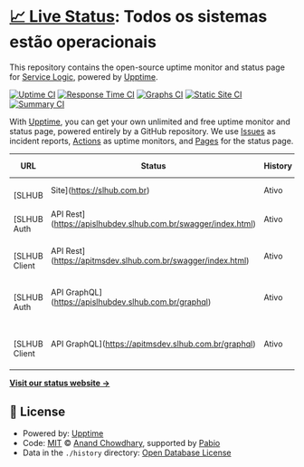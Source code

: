 # [📈 Live Status](https://Service-Logic.github.io/statuspage1): <!--live status--> **Todos os sistemas estão operacionais**

This repository contains the open-source uptime monitor and status page for [Service Logic](www.servicelogic.com.br), powered by [Upptime](https://github.com/upptime/upptime).

[![Uptime CI](https://github.com/Service-Logic/statuspage1/workflows/Uptime%20CI/badge.svg)](https://github.com/Service-Logic/statuspage1/actions?query=workflow%3A%22Uptime+CI%22)
[![Response Time CI](https://github.com/Service-Logic/statuspage1/workflows/Response%20Time%20CI/badge.svg)](https://github.com/Service-Logic/statuspage1/actions?query=workflow%3A%22Response+Time+CI%22)
[![Graphs CI](https://github.com/Service-Logic/statuspage1/workflows/Graphs%20CI/badge.svg)](https://github.com/Service-Logic/statuspage1/actions?query=workflow%3A%22Graphs+CI%22)
[![Static Site CI](https://github.com/Service-Logic/statuspage1/workflows/Static%20Site%20CI/badge.svg)](https://github.com/Service-Logic/statuspage1/actions?query=workflow%3A%22Static+Site+CI%22)
[![Summary CI](https://github.com/Service-Logic/statuspage1/workflows/Summary%20CI/badge.svg)](https://github.com/Service-Logic/statuspage1/actions?query=workflow%3A%22Summary+CI%22)

With [Upptime](https://upptime.js.org), you can get your own unlimited and free uptime monitor and status page, powered entirely by a GitHub repository. We use [Issues](https://github.com/Service-Logic/statuspage1/issues) as incident reports, [Actions](https://github.com/Service-Logic/statuspage1/actions) as uptime monitors, and [Pages](https://Service-Logic.github.io/statuspage1) for the status page.

<!--start: status pages-->
<!-- This summary is generated by Upptime (https://github.com/upptime/upptime) -->
<!-- Do not edit this manually, your changes will be overwritten -->
<!-- prettier-ignore -->
| URL | Status | History | Response Time | Uptime |
| --- | ------ | ------- | ------------- | ------ |
| <img alt="" src="https://icons.duckduckgo.com/ip3/slhub.com.br.ico" height="13"> [SLHUB | Site](https://slhub.com.br) | Ativo | [slhub-site.yml](https://github.com/Service-Logic/statuspage1/commits/HEAD/history/slhub-site.yml) | <details><summary><img alt="Response time graph" src="./graphs/slhub-site/response-time-week.png" height="20"> 820ms</summary><br><a href="https://Service-Logic.github.io/statuspage1/history/slhub-site"><img alt="Response time 1031" src="https://img.shields.io/endpoint?url=https%3A%2F%2Fraw.githubusercontent.com%2FService-Logic%2Fstatuspage1%2FHEAD%2Fapi%2Fslhub-site%2Fresponse-time.json"></a><br><a href="https://Service-Logic.github.io/statuspage1/history/slhub-site"><img alt="24-hour response time 1112" src="https://img.shields.io/endpoint?url=https%3A%2F%2Fraw.githubusercontent.com%2FService-Logic%2Fstatuspage1%2FHEAD%2Fapi%2Fslhub-site%2Fresponse-time-day.json"></a><br><a href="https://Service-Logic.github.io/statuspage1/history/slhub-site"><img alt="7-day response time 820" src="https://img.shields.io/endpoint?url=https%3A%2F%2Fraw.githubusercontent.com%2FService-Logic%2Fstatuspage1%2FHEAD%2Fapi%2Fslhub-site%2Fresponse-time-week.json"></a><br><a href="https://Service-Logic.github.io/statuspage1/history/slhub-site"><img alt="30-day response time 829" src="https://img.shields.io/endpoint?url=https%3A%2F%2Fraw.githubusercontent.com%2FService-Logic%2Fstatuspage1%2FHEAD%2Fapi%2Fslhub-site%2Fresponse-time-month.json"></a><br><a href="https://Service-Logic.github.io/statuspage1/history/slhub-site"><img alt="1-year response time 1031" src="https://img.shields.io/endpoint?url=https%3A%2F%2Fraw.githubusercontent.com%2FService-Logic%2Fstatuspage1%2FHEAD%2Fapi%2Fslhub-site%2Fresponse-time-year.json"></a></details> | <details><summary><a href="https://Service-Logic.github.io/statuspage1/history/slhub-site">100.00%</a></summary><a href="https://Service-Logic.github.io/statuspage1/history/slhub-site"><img alt="All-time uptime 98.64%" src="https://img.shields.io/endpoint?url=https%3A%2F%2Fraw.githubusercontent.com%2FService-Logic%2Fstatuspage1%2FHEAD%2Fapi%2Fslhub-site%2Fuptime.json"></a><br><a href="https://Service-Logic.github.io/statuspage1/history/slhub-site"><img alt="24-hour uptime 100.00%" src="https://img.shields.io/endpoint?url=https%3A%2F%2Fraw.githubusercontent.com%2FService-Logic%2Fstatuspage1%2FHEAD%2Fapi%2Fslhub-site%2Fuptime-day.json"></a><br><a href="https://Service-Logic.github.io/statuspage1/history/slhub-site"><img alt="7-day uptime 100.00%" src="https://img.shields.io/endpoint?url=https%3A%2F%2Fraw.githubusercontent.com%2FService-Logic%2Fstatuspage1%2FHEAD%2Fapi%2Fslhub-site%2Fuptime-week.json"></a><br><a href="https://Service-Logic.github.io/statuspage1/history/slhub-site"><img alt="30-day uptime 95.81%" src="https://img.shields.io/endpoint?url=https%3A%2F%2Fraw.githubusercontent.com%2FService-Logic%2Fstatuspage1%2FHEAD%2Fapi%2Fslhub-site%2Fuptime-month.json"></a><br><a href="https://Service-Logic.github.io/statuspage1/history/slhub-site"><img alt="1-year uptime 98.64%" src="https://img.shields.io/endpoint?url=https%3A%2F%2Fraw.githubusercontent.com%2FService-Logic%2Fstatuspage1%2FHEAD%2Fapi%2Fslhub-site%2Fuptime-year.json"></a></details>
| <img alt="" src="https://icons.duckduckgo.com/ip3/apislhubdev.slhub.com.br.ico" height="13"> [SLHUB Auth | API Rest](https://apislhubdev.slhub.com.br/swagger/index.html) | Ativo | [slhub-auth-api-rest.yml](https://github.com/Service-Logic/statuspage1/commits/HEAD/history/slhub-auth-api-rest.yml) | <details><summary><img alt="Response time graph" src="./graphs/slhub-auth-api-rest/response-time-week.png" height="20"> 587ms</summary><br><a href="https://Service-Logic.github.io/statuspage1/history/slhub-auth-api-rest"><img alt="Response time 649" src="https://img.shields.io/endpoint?url=https%3A%2F%2Fraw.githubusercontent.com%2FService-Logic%2Fstatuspage1%2FHEAD%2Fapi%2Fslhub-auth-api-rest%2Fresponse-time.json"></a><br><a href="https://Service-Logic.github.io/statuspage1/history/slhub-auth-api-rest"><img alt="24-hour response time 734" src="https://img.shields.io/endpoint?url=https%3A%2F%2Fraw.githubusercontent.com%2FService-Logic%2Fstatuspage1%2FHEAD%2Fapi%2Fslhub-auth-api-rest%2Fresponse-time-day.json"></a><br><a href="https://Service-Logic.github.io/statuspage1/history/slhub-auth-api-rest"><img alt="7-day response time 587" src="https://img.shields.io/endpoint?url=https%3A%2F%2Fraw.githubusercontent.com%2FService-Logic%2Fstatuspage1%2FHEAD%2Fapi%2Fslhub-auth-api-rest%2Fresponse-time-week.json"></a><br><a href="https://Service-Logic.github.io/statuspage1/history/slhub-auth-api-rest"><img alt="30-day response time 949" src="https://img.shields.io/endpoint?url=https%3A%2F%2Fraw.githubusercontent.com%2FService-Logic%2Fstatuspage1%2FHEAD%2Fapi%2Fslhub-auth-api-rest%2Fresponse-time-month.json"></a><br><a href="https://Service-Logic.github.io/statuspage1/history/slhub-auth-api-rest"><img alt="1-year response time 649" src="https://img.shields.io/endpoint?url=https%3A%2F%2Fraw.githubusercontent.com%2FService-Logic%2Fstatuspage1%2FHEAD%2Fapi%2Fslhub-auth-api-rest%2Fresponse-time-year.json"></a></details> | <details><summary><a href="https://Service-Logic.github.io/statuspage1/history/slhub-auth-api-rest">99.68%</a></summary><a href="https://Service-Logic.github.io/statuspage1/history/slhub-auth-api-rest"><img alt="All-time uptime 99.57%" src="https://img.shields.io/endpoint?url=https%3A%2F%2Fraw.githubusercontent.com%2FService-Logic%2Fstatuspage1%2FHEAD%2Fapi%2Fslhub-auth-api-rest%2Fuptime.json"></a><br><a href="https://Service-Logic.github.io/statuspage1/history/slhub-auth-api-rest"><img alt="24-hour uptime 100.00%" src="https://img.shields.io/endpoint?url=https%3A%2F%2Fraw.githubusercontent.com%2FService-Logic%2Fstatuspage1%2FHEAD%2Fapi%2Fslhub-auth-api-rest%2Fuptime-day.json"></a><br><a href="https://Service-Logic.github.io/statuspage1/history/slhub-auth-api-rest"><img alt="7-day uptime 99.68%" src="https://img.shields.io/endpoint?url=https%3A%2F%2Fraw.githubusercontent.com%2FService-Logic%2Fstatuspage1%2FHEAD%2Fapi%2Fslhub-auth-api-rest%2Fuptime-week.json"></a><br><a href="https://Service-Logic.github.io/statuspage1/history/slhub-auth-api-rest"><img alt="30-day uptime 99.89%" src="https://img.shields.io/endpoint?url=https%3A%2F%2Fraw.githubusercontent.com%2FService-Logic%2Fstatuspage1%2FHEAD%2Fapi%2Fslhub-auth-api-rest%2Fuptime-month.json"></a><br><a href="https://Service-Logic.github.io/statuspage1/history/slhub-auth-api-rest"><img alt="1-year uptime 99.57%" src="https://img.shields.io/endpoint?url=https%3A%2F%2Fraw.githubusercontent.com%2FService-Logic%2Fstatuspage1%2FHEAD%2Fapi%2Fslhub-auth-api-rest%2Fuptime-year.json"></a></details>
| <img alt="" src="https://icons.duckduckgo.com/ip3/apitmsdev.slhub.com.br.ico" height="13"> [SLHUB Client | API Rest](https://apitmsdev.slhub.com.br/swagger/index.html) | Ativo | [slhub-client-api-rest.yml](https://github.com/Service-Logic/statuspage1/commits/HEAD/history/slhub-client-api-rest.yml) | <details><summary><img alt="Response time graph" src="./graphs/slhub-client-api-rest/response-time-week.png" height="20"> 546ms</summary><br><a href="https://Service-Logic.github.io/statuspage1/history/slhub-client-api-rest"><img alt="Response time 590" src="https://img.shields.io/endpoint?url=https%3A%2F%2Fraw.githubusercontent.com%2FService-Logic%2Fstatuspage1%2FHEAD%2Fapi%2Fslhub-client-api-rest%2Fresponse-time.json"></a><br><a href="https://Service-Logic.github.io/statuspage1/history/slhub-client-api-rest"><img alt="24-hour response time 565" src="https://img.shields.io/endpoint?url=https%3A%2F%2Fraw.githubusercontent.com%2FService-Logic%2Fstatuspage1%2FHEAD%2Fapi%2Fslhub-client-api-rest%2Fresponse-time-day.json"></a><br><a href="https://Service-Logic.github.io/statuspage1/history/slhub-client-api-rest"><img alt="7-day response time 546" src="https://img.shields.io/endpoint?url=https%3A%2F%2Fraw.githubusercontent.com%2FService-Logic%2Fstatuspage1%2FHEAD%2Fapi%2Fslhub-client-api-rest%2Fresponse-time-week.json"></a><br><a href="https://Service-Logic.github.io/statuspage1/history/slhub-client-api-rest"><img alt="30-day response time 668" src="https://img.shields.io/endpoint?url=https%3A%2F%2Fraw.githubusercontent.com%2FService-Logic%2Fstatuspage1%2FHEAD%2Fapi%2Fslhub-client-api-rest%2Fresponse-time-month.json"></a><br><a href="https://Service-Logic.github.io/statuspage1/history/slhub-client-api-rest"><img alt="1-year response time 590" src="https://img.shields.io/endpoint?url=https%3A%2F%2Fraw.githubusercontent.com%2FService-Logic%2Fstatuspage1%2FHEAD%2Fapi%2Fslhub-client-api-rest%2Fresponse-time-year.json"></a></details> | <details><summary><a href="https://Service-Logic.github.io/statuspage1/history/slhub-client-api-rest">100.00%</a></summary><a href="https://Service-Logic.github.io/statuspage1/history/slhub-client-api-rest"><img alt="All-time uptime 99.94%" src="https://img.shields.io/endpoint?url=https%3A%2F%2Fraw.githubusercontent.com%2FService-Logic%2Fstatuspage1%2FHEAD%2Fapi%2Fslhub-client-api-rest%2Fuptime.json"></a><br><a href="https://Service-Logic.github.io/statuspage1/history/slhub-client-api-rest"><img alt="24-hour uptime 100.00%" src="https://img.shields.io/endpoint?url=https%3A%2F%2Fraw.githubusercontent.com%2FService-Logic%2Fstatuspage1%2FHEAD%2Fapi%2Fslhub-client-api-rest%2Fuptime-day.json"></a><br><a href="https://Service-Logic.github.io/statuspage1/history/slhub-client-api-rest"><img alt="7-day uptime 100.00%" src="https://img.shields.io/endpoint?url=https%3A%2F%2Fraw.githubusercontent.com%2FService-Logic%2Fstatuspage1%2FHEAD%2Fapi%2Fslhub-client-api-rest%2Fuptime-week.json"></a><br><a href="https://Service-Logic.github.io/statuspage1/history/slhub-client-api-rest"><img alt="30-day uptime 100.00%" src="https://img.shields.io/endpoint?url=https%3A%2F%2Fraw.githubusercontent.com%2FService-Logic%2Fstatuspage1%2FHEAD%2Fapi%2Fslhub-client-api-rest%2Fuptime-month.json"></a><br><a href="https://Service-Logic.github.io/statuspage1/history/slhub-client-api-rest"><img alt="1-year uptime 99.94%" src="https://img.shields.io/endpoint?url=https%3A%2F%2Fraw.githubusercontent.com%2FService-Logic%2Fstatuspage1%2FHEAD%2Fapi%2Fslhub-client-api-rest%2Fuptime-year.json"></a></details>
| <img alt="" src="https://icons.duckduckgo.com/ip3/apislhubdev.slhub.com.br.ico" height="13"> [SLHUB Auth | API GraphQL](https://apislhubdev.slhub.com.br/graphql) | Ativo | [slhub-auth-api-graph-ql.yml](https://github.com/Service-Logic/statuspage1/commits/HEAD/history/slhub-auth-api-graph-ql.yml) | <details><summary><img alt="Response time graph" src="./graphs/slhub-auth-api-graph-ql/response-time-week.png" height="20"> 672ms</summary><br><a href="https://Service-Logic.github.io/statuspage1/history/slhub-auth-api-graph-ql"><img alt="Response time 1011" src="https://img.shields.io/endpoint?url=https%3A%2F%2Fraw.githubusercontent.com%2FService-Logic%2Fstatuspage1%2FHEAD%2Fapi%2Fslhub-auth-api-graph-ql%2Fresponse-time.json"></a><br><a href="https://Service-Logic.github.io/statuspage1/history/slhub-auth-api-graph-ql"><img alt="24-hour response time 995" src="https://img.shields.io/endpoint?url=https%3A%2F%2Fraw.githubusercontent.com%2FService-Logic%2Fstatuspage1%2FHEAD%2Fapi%2Fslhub-auth-api-graph-ql%2Fresponse-time-day.json"></a><br><a href="https://Service-Logic.github.io/statuspage1/history/slhub-auth-api-graph-ql"><img alt="7-day response time 672" src="https://img.shields.io/endpoint?url=https%3A%2F%2Fraw.githubusercontent.com%2FService-Logic%2Fstatuspage1%2FHEAD%2Fapi%2Fslhub-auth-api-graph-ql%2Fresponse-time-week.json"></a><br><a href="https://Service-Logic.github.io/statuspage1/history/slhub-auth-api-graph-ql"><img alt="30-day response time 814" src="https://img.shields.io/endpoint?url=https%3A%2F%2Fraw.githubusercontent.com%2FService-Logic%2Fstatuspage1%2FHEAD%2Fapi%2Fslhub-auth-api-graph-ql%2Fresponse-time-month.json"></a><br><a href="https://Service-Logic.github.io/statuspage1/history/slhub-auth-api-graph-ql"><img alt="1-year response time 1011" src="https://img.shields.io/endpoint?url=https%3A%2F%2Fraw.githubusercontent.com%2FService-Logic%2Fstatuspage1%2FHEAD%2Fapi%2Fslhub-auth-api-graph-ql%2Fresponse-time-year.json"></a></details> | <details><summary><a href="https://Service-Logic.github.io/statuspage1/history/slhub-auth-api-graph-ql">99.68%</a></summary><a href="https://Service-Logic.github.io/statuspage1/history/slhub-auth-api-graph-ql"><img alt="All-time uptime 99.55%" src="https://img.shields.io/endpoint?url=https%3A%2F%2Fraw.githubusercontent.com%2FService-Logic%2Fstatuspage1%2FHEAD%2Fapi%2Fslhub-auth-api-graph-ql%2Fuptime.json"></a><br><a href="https://Service-Logic.github.io/statuspage1/history/slhub-auth-api-graph-ql"><img alt="24-hour uptime 100.00%" src="https://img.shields.io/endpoint?url=https%3A%2F%2Fraw.githubusercontent.com%2FService-Logic%2Fstatuspage1%2FHEAD%2Fapi%2Fslhub-auth-api-graph-ql%2Fuptime-day.json"></a><br><a href="https://Service-Logic.github.io/statuspage1/history/slhub-auth-api-graph-ql"><img alt="7-day uptime 99.68%" src="https://img.shields.io/endpoint?url=https%3A%2F%2Fraw.githubusercontent.com%2FService-Logic%2Fstatuspage1%2FHEAD%2Fapi%2Fslhub-auth-api-graph-ql%2Fuptime-week.json"></a><br><a href="https://Service-Logic.github.io/statuspage1/history/slhub-auth-api-graph-ql"><img alt="30-day uptime 99.76%" src="https://img.shields.io/endpoint?url=https%3A%2F%2Fraw.githubusercontent.com%2FService-Logic%2Fstatuspage1%2FHEAD%2Fapi%2Fslhub-auth-api-graph-ql%2Fuptime-month.json"></a><br><a href="https://Service-Logic.github.io/statuspage1/history/slhub-auth-api-graph-ql"><img alt="1-year uptime 99.55%" src="https://img.shields.io/endpoint?url=https%3A%2F%2Fraw.githubusercontent.com%2FService-Logic%2Fstatuspage1%2FHEAD%2Fapi%2Fslhub-auth-api-graph-ql%2Fuptime-year.json"></a></details>
| <img alt="" src="https://icons.duckduckgo.com/ip3/apitmsdev.slhub.com.br.ico" height="13"> [SLHUB Client | API GraphQL](https://apitmsdev.slhub.com.br/graphql) | Ativo | [slhub-client-api-graph-ql.yml](https://github.com/Service-Logic/statuspage1/commits/HEAD/history/slhub-client-api-graph-ql.yml) | <details><summary><img alt="Response time graph" src="./graphs/slhub-client-api-graph-ql/response-time-week.png" height="20"> 1308ms</summary><br><a href="https://Service-Logic.github.io/statuspage1/history/slhub-client-api-graph-ql"><img alt="Response time 882" src="https://img.shields.io/endpoint?url=https%3A%2F%2Fraw.githubusercontent.com%2FService-Logic%2Fstatuspage1%2FHEAD%2Fapi%2Fslhub-client-api-graph-ql%2Fresponse-time.json"></a><br><a href="https://Service-Logic.github.io/statuspage1/history/slhub-client-api-graph-ql"><img alt="24-hour response time 951" src="https://img.shields.io/endpoint?url=https%3A%2F%2Fraw.githubusercontent.com%2FService-Logic%2Fstatuspage1%2FHEAD%2Fapi%2Fslhub-client-api-graph-ql%2Fresponse-time-day.json"></a><br><a href="https://Service-Logic.github.io/statuspage1/history/slhub-client-api-graph-ql"><img alt="7-day response time 1308" src="https://img.shields.io/endpoint?url=https%3A%2F%2Fraw.githubusercontent.com%2FService-Logic%2Fstatuspage1%2FHEAD%2Fapi%2Fslhub-client-api-graph-ql%2Fresponse-time-week.json"></a><br><a href="https://Service-Logic.github.io/statuspage1/history/slhub-client-api-graph-ql"><img alt="30-day response time 984" src="https://img.shields.io/endpoint?url=https%3A%2F%2Fraw.githubusercontent.com%2FService-Logic%2Fstatuspage1%2FHEAD%2Fapi%2Fslhub-client-api-graph-ql%2Fresponse-time-month.json"></a><br><a href="https://Service-Logic.github.io/statuspage1/history/slhub-client-api-graph-ql"><img alt="1-year response time 882" src="https://img.shields.io/endpoint?url=https%3A%2F%2Fraw.githubusercontent.com%2FService-Logic%2Fstatuspage1%2FHEAD%2Fapi%2Fslhub-client-api-graph-ql%2Fresponse-time-year.json"></a></details> | <details><summary><a href="https://Service-Logic.github.io/statuspage1/history/slhub-client-api-graph-ql">100.00%</a></summary><a href="https://Service-Logic.github.io/statuspage1/history/slhub-client-api-graph-ql"><img alt="All-time uptime 99.89%" src="https://img.shields.io/endpoint?url=https%3A%2F%2Fraw.githubusercontent.com%2FService-Logic%2Fstatuspage1%2FHEAD%2Fapi%2Fslhub-client-api-graph-ql%2Fuptime.json"></a><br><a href="https://Service-Logic.github.io/statuspage1/history/slhub-client-api-graph-ql"><img alt="24-hour uptime 100.00%" src="https://img.shields.io/endpoint?url=https%3A%2F%2Fraw.githubusercontent.com%2FService-Logic%2Fstatuspage1%2FHEAD%2Fapi%2Fslhub-client-api-graph-ql%2Fuptime-day.json"></a><br><a href="https://Service-Logic.github.io/statuspage1/history/slhub-client-api-graph-ql"><img alt="7-day uptime 100.00%" src="https://img.shields.io/endpoint?url=https%3A%2F%2Fraw.githubusercontent.com%2FService-Logic%2Fstatuspage1%2FHEAD%2Fapi%2Fslhub-client-api-graph-ql%2Fuptime-week.json"></a><br><a href="https://Service-Logic.github.io/statuspage1/history/slhub-client-api-graph-ql"><img alt="30-day uptime 99.91%" src="https://img.shields.io/endpoint?url=https%3A%2F%2Fraw.githubusercontent.com%2FService-Logic%2Fstatuspage1%2FHEAD%2Fapi%2Fslhub-client-api-graph-ql%2Fuptime-month.json"></a><br><a href="https://Service-Logic.github.io/statuspage1/history/slhub-client-api-graph-ql"><img alt="1-year uptime 99.89%" src="https://img.shields.io/endpoint?url=https%3A%2F%2Fraw.githubusercontent.com%2FService-Logic%2Fstatuspage1%2FHEAD%2Fapi%2Fslhub-client-api-graph-ql%2Fuptime-year.json"></a></details>

<!--end: status pages-->

[**Visit our status website →**](https://Service-Logic.github.io/statuspage1)

## 📄 License

- Powered by: [Upptime](https://github.com/upptime/upptime)
- Code: [MIT](./LICENSE) © [Anand Chowdhary](https://anandchowdhary.com), supported by [Pabio](https://pabio.com)
- Data in the `./history` directory: [Open Database License](https://opendatacommons.org/licenses/odbl/1-0/)
